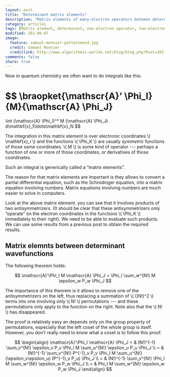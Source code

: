 ```yaml
---
layout: post
title: "Determinant matrix elements"
description: "Matrix elements of many-electron operators between determinant wavefunctions"
category: articles
tags: [Matrix element, determinant, one-electron operator, two-electron operator]
modified: 201-06-07
image:
  feature: samuel-monnier-patternmond.jpg
  credit: Samuel Monnier
  creditlink: http://www.algorithmic-worlds.net/blog/blog.php?Post=20110201
comments: false
share: true
---
```



Now in quantum chemistry we often want to do integrals like this:

$$
\braopket{\mathscr{A}’ \Phi_I}{M}{\mathscr{A} \Phi_J}
=
\int
(\mathscr{A} \Phi_I)^*  M (\mathscr{A} \Phi_J) d\mathbf{x}_1\ldots\mathbf{x}_N
$$

The integration in this matrix element is over electronic coordinates
\\( \mathbf{x}_i \\) and the functions \\( \Phi_K \\) are usually *symmetric*
functions of those same coordinates. \\( M \\) is some kind of operator ---
perhaps a function of one or more of those coordinates, or derivatives of those
coordinates.

Such an integral is generically called a “matrix elements”.

The reason for that matrix elements are important is they allows to 
convert a partial differential equation, such as the Schrodinger equation,
into a matrix equation involving numbers. Matrix equations involving
numbers are much easier to solve in computers.

Look at the above matrix element. you can see that it involves products of two
antisymmetrizers. (It should be clear that these antisymmetrizers only “operate”
on the electron coordinates in the functions \\( \Phi_K \\) immediately to
their right). We need to be able to evaluate such products. We can use some
results from a previous post to obtain the required results.

## Matrix elemnts between determinant wavefunctions

The following theorem holds:

$$
\mathscr{A}’\Phi_I M \mathscr{A} \Phi_J = \Phi_I \sum_w^{N!} M \epsilon_w P_w \Phi_J
$$

The importance of this theorem is it allows to remove one of the antisymmetrizers
on the left, thus replacing a summation of \\( ()N!)^2 \\) terms into one involving
only \\( N! \\) permutations --- and these permutations only apply to the
function on the right. Note also that the \\( N! \\) has disappeared.

The proof is relatively easy an depends only on the group property of
permutations, especially that the left coset of the whole group is itself.
However, you don’t really need to know what a coset is to follow this proof.

$$
\begin{align}
\mathscr{A}’\Phi_I \mathscr{A} \Phi_J 
= &
(N!)^{-1}
\sum_v^{N!} \epsilon_v P_v \Phi_I
M
\sum_u^{N!} \epsilon_u P_u \Phi_J
\\
= &
(N!)^{-1}
\sum_v^{N!} P^{-1}_v P_v \Phi_I
M
\sum_u^{N!} (\epsilon_v\epsilon_u) (P^{-1}_v P_u) \Phi_J
\\
= &
(N!)^{-1}
\sum_v^{N!} \Phi_I
M
\sum_w^{N!} \epsilon_w P_w \Phi_J
\\
= &
Phi_I
M
\sum_w^{N!} \epsilon_w P_w \Phi_J
\end{align}
$$





